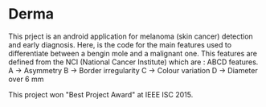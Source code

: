 # Derma
 This prject is an android application for melanoma (skin cancer) detection and early diagnosis. 
 Here, is the code for the main features used to differentiate between a bengin mole and a malignant one.
 This features are defined from the NCI (National Cancer Institute) which are : ABCD features.
      A -> Asymmetry 
      B -> Border irregularity 
      C -> Colour variation 
      D -> Diameter over 6 mm 

This project won "Best Project Award" at IEEE ISC 2015.
